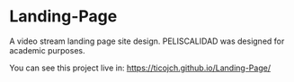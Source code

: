 # Landing-Page
A video stream landing page site design.
PELISCALIDAD was designed for academic purposes.

You can see this project live in: https://ticojch.github.io/Landing-Page/

